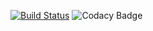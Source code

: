 [![Build Status](https://travis-ci.org/Ritikindore/fact.svg?branch=master)](https://travis-ci.org/Ritikindore/fact)
![Codacy Badge](https://api.codacy.com/project/badge/Grade/a07bb388da7a453eb07bd78317bf39b5)
